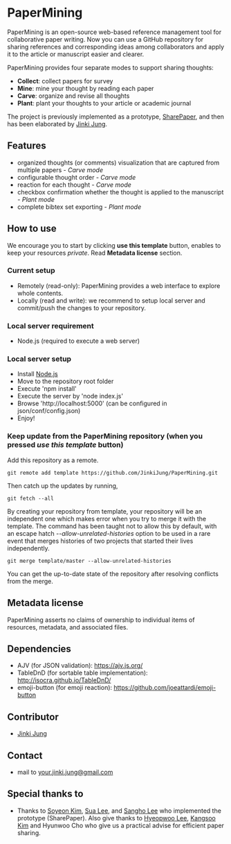 # PaperMining
PaperMining is an open-source web-based reference management tool for collaborative paper writing.
Now you can use a GitHub repository for sharing references and corresponding ideas among collaborators and apply it to the article or manuscript easier and clearer.

PaperMining provides four separate modes to support sharing thoughts:
- **Collect**: collect papers for survey
- **Mine**: mine your thought by reading each paper
- **Carve**: organize and revise all thoughts
- **Plant**: plant your thoughts to your article or academic journal

The project is previously implemented as a prototype, [SharePaper](https://github.com/VirtualityForSafety/SharePaper), and then has been elaborated by [Jinki Jung](https://github.com/jinkijung).

## Features
- organized thoughts (or comments) visualization that are captured from multiple papers - *Carve mode*
- configurable thought order - *Carve mode*
- reaction for each thought - *Carve mode*
- checkbox confirmation whether the thought is applied to the manuscript - *Plant mode*
- complete bibtex set exporting - *Plant mode*

## How to use
We encourage you to start by clicking **use this template** button, enables to keep your resources *private*. Read **Metadata license** section.

### Current setup
- Remotely (read-only): PaperMining provides a web interface to explore whole contents.
- Locally (read and write): we recommend to setup local server and commit/push the changes to your repository.

### Local server requirement
- Node.js (required to execute a web server)

### Local server setup
- Install [Node.js](https://nodejs.org/en/)
- Move to the repository root folder
- Execute 'npm install'
- Execute the server by 'node index.js'
- Browse 'http://localhost:5000' (can be configured in json/conf/config.json)
- Enjoy!

### Keep update from the PaperMining repository (when you pressed *use this template* button)
Add this repository as a remote.

```
git remote add template https://github.com/JinkiJung/PaperMining.git
```

Then catch up the updates by running,
```
git fetch --all
```

By creating your repository from template, your repository will be an independent one which makes error when you try to merge it with the template. The command has been taught not to allow this by default, with an escape hatch *--allow-unrelated-histories* option to be used in a rare event that merges histories of two projects that started their lives independently.

```
git merge template/master --allow-unrelated-histories
```

You can get the up-to-date state of the repository after resolving conflicts from the merge.

## Metadata license
PaperMining asserts no claims of ownership to individual items of resources, metadata, and associated files. 

## Dependencies
- AJV (for JSON validation): https://ajv.js.org/
- TableDnD (for sortable table implementation): http://isocra.github.io/TableDnD/
- emoji-button (for emoji reaction): https://github.com/joeattardi/emoji-button

## Contributor
 - [Jinki Jung](https://github.com/jinkijung)

## Contact
 - mail to your.jinki.jung@gmail.com

## Special thanks to
 - Thanks to [Soyeon Kim](https://github.com/soykim314), [Sua Lee](https://github.com/otterlee), and [Sangho Lee](https://github.com/kimmydkemf) who implemented the prototype (SharePaper). Also give thanks to [Hyeopwoo Lee](https://www.researchgate.net/profile/Hyeopwoo_Lee), [Kangsoo Kim](http://www.kangsookim.com/) and Hyunwoo Cho who give us a practical advise for efficient paper sharing.
